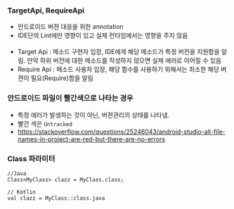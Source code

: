 ### TargetApi, RequireApi
- 안드로이드 버젼 대응을 위한 annotation
- IDE단의 Lint에만 영향이 있고 실제 런타임에서는 영향을 주지 않음
<br><br>
- Target Api : 메소드 구현자 입장, IDE에게 해당 메소드가 특정 버전을 지원함을 알림. 만약 하위 버전에 대한 메소드를 작성하지 않으면 실제 에러로 이어질 수 있음
- Require Api : 메소드 사용자 입장, 해당 함수를 사용하기 위해서는 최소한 해당 버젼이 필요(Require)함을 알림

### 안드로이드 파일이 빨간색으로 나타는 경우
- 특정 에러가 발생하는 것이 아닌, 버젼관리의 상태를 나타냄. 
- 빨간 색은 ```Untracked``` 
- https://stackoverflow.com/questions/25246043/android-studio-all-file-names-in-project-are-red-but-there-are-no-errors

### Class<T> 파라미터
```
//Java
Class<MyClass> clazz = MyClass.class;

// Kotlin
val clazz = MyClass::class.java
```
